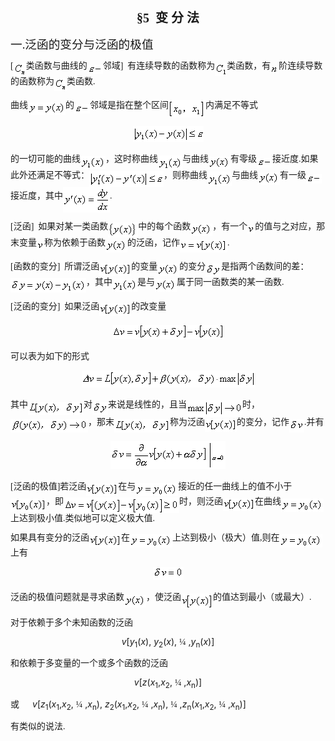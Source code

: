 <div class=Section1>
<p class=MsoNormal align=center style='text-align:center'><b><span lang=ZH-CN
style='font-size:15.0pt;font-family:宋体_GB2312'>§</span></b><b><span lang=EN-US
style='font-size:15.0pt;font-family:宋体_GB2312'>5&nbsp; </span></b><b><span
lang=ZH-CN style='font-size:15.0pt;font-family:宋体_GB2312'>变 分 法</span></b></p>
<p class=MsoNormal><span lang=ZH-CN style='font-size:14.0pt;font-family:宋体_GB2312'>一</span><span
lang=EN-US style='font-size:14.0pt;font-family:宋体_GB2312'>.</span><span
lang=ZH-CN style='font-size:14.0pt;font-family:宋体_GB2312'>泛函的变分与泛函的极值</span></p>
<p class=MsoNormal style='line-height:12.0pt'><span lang=EN-US
style='font-family:宋体_GB2312'>[<sub><img width=20 height=21
src="res/17e9d95da129bdd93c34fb6cc6aaaa52_5911_files/image002.gif"
u1:shapes="_x0000_i1025" align=absmiddle></sub></span><span lang=ZH-CN
style='font-family:宋体_GB2312'>类函数与曲线的</span><sub><span lang=EN-US
style='font-family:宋体_GB2312'><img width=25 height=15
src="res/17e9d95da129bdd93c34fb6cc6aaaa52_5911_files/image004.gif"
u1:shapes="_x0000_i1026" align=absmiddle></span></sub><span lang=ZH-CN
style='font-family:宋体_GB2312'>邻域</span><span lang=EN-US style='font-family:
宋体_GB2312'>]&nbsp; </span><span lang=ZH-CN style='font-family:宋体_GB2312'>有连续导数的函数称为</span><sub><span
lang=EN-US style='font-family:宋体_GB2312'><img width=19 height=21
src="res/17e9d95da129bdd93c34fb6cc6aaaa52_5911_files/image006.gif"
u1:shapes="_x0000_i1027" align=absmiddle></span></sub><span lang=ZH-CN
style='font-family:宋体_GB2312'>类函数，有</span><sub><span lang=EN-US
style='font-family:宋体_GB2312'><img width=13 height=13
src="res/17e9d95da129bdd93c34fb6cc6aaaa52_5911_files/image008.gif"
u1:shapes="_x0000_i1028" align=absmiddle></span></sub><span lang=ZH-CN
style='font-family:宋体_GB2312'>阶连续导数的函数称为</span><sub><span lang=EN-US
style='font-family:宋体_GB2312'><img width=20 height=21
src="res/17e9d95da129bdd93c34fb6cc6aaaa52_5911_files/image010.gif"
u1:shapes="_x0000_i1029" align=absmiddle></span></sub><span lang=ZH-CN
style='font-family:宋体_GB2312'>类函数</span><span lang=EN-US style='font-family:
宋体_GB2312'>.</span></p>
<p class=MsoNormal style='line-height:12.0pt'><span lang=ZH-CN
style='font-family:宋体_GB2312'>曲线</span><sub><span lang=EN-US style='font-family:
宋体_GB2312'><img width=60 height=20
src="res/17e9d95da129bdd93c34fb6cc6aaaa52_5911_files/image012.gif"
u1:shapes="_x0000_i1030" align=absmiddle></span></sub><span lang=ZH-CN
style='font-family:宋体_GB2312'>的</span><sub><span lang=EN-US style='font-family:
宋体_GB2312'><img width=25 height=15
src="res/17e9d95da129bdd93c34fb6cc6aaaa52_5911_files/image014.gif"
u1:shapes="_x0000_i1031" align=absmiddle></span></sub><span lang=ZH-CN
style='font-family:宋体_GB2312'>邻域是指在整个区间</span><sub><span lang=EN-US
style='font-family:宋体_GB2312'><img width=59 height=28
src="res/17e9d95da129bdd93c34fb6cc6aaaa52_5911_files/image016.gif"
u1:shapes="_x0000_i1032" align=absmiddle></span></sub><span lang=ZH-CN
style='font-family:宋体_GB2312'>内满足不等式</span></p>
<p class=MsoNormal align=center style='text-align:center;line-height:12.0pt'><sub><span
lang=EN-US style='font-family:宋体_GB2312'><img width=113 height=25
src="res/17e9d95da129bdd93c34fb6cc6aaaa52_5911_files/image018.gif"
u1:shapes="_x0000_i1033"></span></sub></p>
<p class=MsoNormal style='line-height:12.0pt'><span lang=ZH-CN
style='font-family:宋体_GB2312'>的一切可能的曲线</span><sub><span lang=EN-US
style='font-family:宋体_GB2312'><img width=40 height=21
src="res/17e9d95da129bdd93c34fb6cc6aaaa52_5911_files/image020.gif"
u1:shapes="_x0000_i1034" align=absmiddle></span></sub><span lang=ZH-CN
style='font-family:宋体_GB2312'>，这时称曲线</span><sub><span lang=EN-US
style='font-family:宋体_GB2312'><img width=39 height=23
src="res/17e9d95da129bdd93c34fb6cc6aaaa52_5911_files/image022.gif"
u1:shapes="_x0000_i1035" align=absmiddle></span></sub><span lang=ZH-CN
style='font-family:宋体_GB2312'>与曲线</span><sub><span lang=EN-US style='font-family:
宋体_GB2312'><img width=35 height=20
src="res/17e9d95da129bdd93c34fb6cc6aaaa52_5911_files/image024.gif"
u1:shapes="_x0000_i1036" align=absmiddle></span></sub><span lang=ZH-CN
style='font-family:宋体_GB2312'>有零级</span><sub><span lang=EN-US style='font-family:
宋体_GB2312'><img width=25 height=15
src="res/17e9d95da129bdd93c34fb6cc6aaaa52_5911_files/image025.gif"
u1:shapes="_x0000_i1037" align=absmiddle></span></sub><span lang=ZH-CN
style='font-family:宋体_GB2312'>接近度</span><span lang=EN-US style='font-family:
宋体_GB2312'>.</span><span lang=ZH-CN style='font-family:宋体_GB2312'>如果此外还满足不等式：</span><sub><span
lang=EN-US style='font-family:宋体_GB2312'><img width=119 height=25
src="res/17e9d95da129bdd93c34fb6cc6aaaa52_5911_files/image027.gif"
u1:shapes="_x0000_i1038" align=absmiddle></span></sub><span lang=ZH-CN
style='font-family:宋体_GB2312'>，则称曲线</span><sub><span lang=EN-US
style='font-family:宋体_GB2312'><img width=39 height=23
src="res/17e9d95da129bdd93c34fb6cc6aaaa52_5911_files/image029.gif"
u1:shapes="_x0000_i1039" align=absmiddle></span></sub><span lang=ZH-CN
style='font-family:宋体_GB2312'>与曲线</span><sub><span lang=EN-US style='font-family:
宋体_GB2312'><img width=35 height=20
src="res/17e9d95da129bdd93c34fb6cc6aaaa52_5911_files/image030.gif"
u1:shapes="_x0000_i1040" align=absmiddle></span></sub><span lang=ZH-CN
style='font-family:宋体_GB2312'>有一级</span><sub><span lang=EN-US style='font-family:
宋体_GB2312'><img width=25 height=15
src="res/17e9d95da129bdd93c34fb6cc6aaaa52_5911_files/image031.gif"
u1:shapes="_x0000_i1041" align=absmiddle></span></sub><span lang=ZH-CN
style='font-family:宋体_GB2312'>接近度，其中</span><sub><span lang=EN-US
style='font-family:宋体_GB2312'><img width=75 height=41
src="res/17e9d95da129bdd93c34fb6cc6aaaa52_5911_files/image033.gif"
u1:shapes="_x0000_i1042" align=absmiddle></span></sub><span lang=EN-US
style='font-family:宋体_GB2312'>.</span></p>
<p class=MsoNormal style='line-height:12.0pt'><span lang=EN-US
style='font-family:宋体_GB2312'>[</span><span lang=ZH-CN style='font-family:宋体_GB2312'>泛函</span><span
lang=EN-US style='font-family:宋体_GB2312'>]&nbsp; </span><span lang=ZH-CN
style='font-family:宋体_GB2312'>如果对某一类函数</span><sub><span lang=EN-US
style='font-family:宋体_GB2312'><img width=48 height=24
src="res/17e9d95da129bdd93c34fb6cc6aaaa52_5911_files/image035.gif"
u1:shapes="_x0000_i1043" align=absmiddle></span></sub><span lang=ZH-CN
style='font-family:宋体_GB2312'>中的每个函数</span><sub><span lang=EN-US
style='font-family:宋体_GB2312'><img width=35 height=20
src="res/17e9d95da129bdd93c34fb6cc6aaaa52_5911_files/image037.gif"
u1:shapes="_x0000_i1044" align=absmiddle></span></sub><span lang=ZH-CN
style='font-family:宋体_GB2312'>，有一个</span><sub><span lang=EN-US
style='font-family:宋体_GB2312'><img width=12 height=13
src="res/17e9d95da129bdd93c34fb6cc6aaaa52_5911_files/image039.gif"
u1:shapes="_x0000_i1045" align=absmiddle></span></sub><span lang=ZH-CN
style='font-family:宋体_GB2312'>的值与之对应，那末变量</span><sub><span lang=EN-US
style='font-family:宋体_GB2312'><img width=12 height=13
src="res/17e9d95da129bdd93c34fb6cc6aaaa52_5911_files/image040.gif"
u1:shapes="_x0000_i1046" align=absmiddle></span></sub><span lang=ZH-CN
style='font-family:宋体_GB2312'>称为依赖于函数</span><sub><span lang=EN-US
style='font-family:宋体_GB2312'><img width=35 height=20
src="res/17e9d95da129bdd93c34fb6cc6aaaa52_5911_files/image041.gif"
u1:shapes="_x0000_i1047" align=absmiddle></span></sub><span lang=ZH-CN
style='font-family:宋体_GB2312'>的泛函，记作</span><sub><span lang=EN-US
style='font-family:宋体_GB2312'><img width=76 height=20
src="res/17e9d95da129bdd93c34fb6cc6aaaa52_5911_files/image043.gif"
u1:shapes="_x0000_i1048" align=absmiddle></span></sub><span lang=EN-US
style='font-family:宋体_GB2312'>.</span></p>
<p class=MsoNormal style='line-height:12.0pt'><span lang=EN-US
style='font-family:宋体_GB2312'>[</span><span lang=ZH-CN style='font-family:宋体_GB2312'>函数的变分</span><span
lang=EN-US style='font-family:宋体_GB2312'>]&nbsp; </span><span lang=ZH-CN
style='font-family:宋体_GB2312'>所谓泛函</span><sub><span lang=EN-US
style='font-family:宋体_GB2312'><img width=51 height=20
src="res/17e9d95da129bdd93c34fb6cc6aaaa52_5911_files/image045.gif"
u1:shapes="_x0000_i1049" align=absmiddle></span></sub><span lang=ZH-CN
style='font-family:宋体_GB2312'>的变量</span><sub><span lang=EN-US style='font-family:
宋体_GB2312'><img width=35 height=20
src="res/17e9d95da129bdd93c34fb6cc6aaaa52_5911_files/image046.gif"
u1:shapes="_x0000_i1050" align=absmiddle></span></sub><span lang=ZH-CN
style='font-family:宋体_GB2312'>的变分</span><sub><span lang=EN-US style='font-family:
宋体_GB2312'><img width=25 height=21
src="res/17e9d95da129bdd93c34fb6cc6aaaa52_5911_files/image048.gif"
u1:shapes="_x0000_i1051" align=absmiddle></span></sub><span lang=ZH-CN
style='font-family:宋体_GB2312'>是指两个函数间的差：</span><sub><span lang=EN-US
style='font-family:宋体_GB2312'><img width=121 height=23
src="res/17e9d95da129bdd93c34fb6cc6aaaa52_5911_files/image050.gif"
u1:shapes="_x0000_i1052" align=absmiddle></span></sub><span lang=ZH-CN
style='font-family:宋体_GB2312'>，其中</span><sub><span lang=EN-US style='font-family:
宋体_GB2312'><img width=40 height=21
src="res/17e9d95da129bdd93c34fb6cc6aaaa52_5911_files/image052.gif"
u1:shapes="_x0000_i1053" align=absmiddle></span></sub><span lang=ZH-CN
style='font-family:宋体_GB2312'>是与</span><sub><span lang=EN-US style='font-family:
宋体_GB2312'><img width=35 height=20
src="res/17e9d95da129bdd93c34fb6cc6aaaa52_5911_files/image053.gif"
u1:shapes="_x0000_i1054" align=absmiddle></span></sub><span lang=ZH-CN
style='font-family:宋体_GB2312'>属于同一函数类的某一函数</span><span lang=EN-US
style='font-family:宋体_GB2312'>.</span></p>
<p class=MsoNormal style='line-height:12.0pt'><span lang=EN-US
style='font-family:宋体_GB2312'>[</span><span lang=ZH-CN style='font-family:宋体_GB2312'>泛函的变分</span><span
lang=EN-US style='font-family:宋体_GB2312'>]&nbsp; </span><span lang=ZH-CN
style='font-family:宋体_GB2312'>如果泛函</span><sub><span lang=EN-US
style='font-family:宋体_GB2312'><img width=51 height=20
src="res/17e9d95da129bdd93c34fb6cc6aaaa52_5911_files/image055.gif"
u1:shapes="_x0000_i1089" align=absmiddle></span></sub><span lang=ZH-CN
style='font-family:宋体_GB2312'>的改变量</span></p>
<p class=MsoNormal align=center style='text-align:center;line-height:12.0pt'><sub><span
lang=EN-US style='font-family:宋体_GB2312'><img width=179 height=23
src="res/17e9d95da129bdd93c34fb6cc6aaaa52_5911_files/image057.gif"
u1:shapes="_x0000_i1090"></span></sub></p>
<p class=MsoNormal style='line-height:12.0pt'><span lang=ZH-CN
style='font-family:宋体_GB2312'>可以表为如下的形式</span></p>
<p class=MsoNormal align=center style='text-align:center;line-height:12.0pt'><sub><span
lang=EN-US style='font-family:宋体_GB2312'><img width=277 height=27
src="res/17e9d95da129bdd93c34fb6cc6aaaa52_5911_files/image059.gif"
u1:shapes="_x0000_i1091"></span></sub></p>
<p class=MsoNormal style='line-height:12.0pt'><span lang=ZH-CN
style='font-family:宋体_GB2312'>其中</span><sub><span lang=EN-US style='font-family:
宋体_GB2312'><img width=89 height=21
src="res/17e9d95da129bdd93c34fb6cc6aaaa52_5911_files/image061.gif"
u1:shapes="_x0000_i1092" align=absmiddle></span></sub><span lang=ZH-CN
style='font-family:宋体_GB2312'>对</span><sub><span lang=EN-US style='font-family:
宋体_GB2312'><img width=25 height=21
src="res/17e9d95da129bdd93c34fb6cc6aaaa52_5911_files/image063.gif"
u1:shapes="_x0000_i1093" align=absmiddle></span></sub><span lang=ZH-CN
style='font-family:宋体_GB2312'>来说是线性的，且当</span><sub><span lang=EN-US
style='font-family:宋体_GB2312'><img width=89 height=27
src="res/17e9d95da129bdd93c34fb6cc6aaaa52_5911_files/image065.gif"
u1:shapes="_x0000_i1094" align=absmiddle></span></sub><span lang=ZH-CN
style='font-family:宋体_GB2312'>时，</span><sub><span lang=EN-US style='font-family:
宋体_GB2312'><img width=124 height=21
src="res/17e9d95da129bdd93c34fb6cc6aaaa52_5911_files/image067.gif"
u1:shapes="_x0000_i1095" align=absmiddle></span></sub><span lang=ZH-CN
style='font-family:宋体_GB2312'>，那末</span><sub><span lang=EN-US style='font-family:
宋体_GB2312'><img width=89 height=21
src="res/17e9d95da129bdd93c34fb6cc6aaaa52_5911_files/image069.gif"
u1:shapes="_x0000_i1096" align=absmiddle></span></sub><span lang=ZH-CN
style='font-family:宋体_GB2312'>称为泛函</span><sub><span lang=EN-US
style='font-family:宋体_GB2312'><img width=51 height=20
src="res/17e9d95da129bdd93c34fb6cc6aaaa52_5911_files/image071.gif"
u1:shapes="_x0000_i1097" align=absmiddle></span></sub><span lang=ZH-CN
style='font-family:宋体_GB2312'>的变分，记作</span><sub><span lang=EN-US
style='font-family:宋体_GB2312'><img width=24 height=21
src="res/17e9d95da129bdd93c34fb6cc6aaaa52_5911_files/image073.gif"
u1:shapes="_x0000_i1098" align=absmiddle></span></sub><span lang=EN-US
style='font-family:宋体_GB2312'>.</span><span lang=ZH-CN style='font-family:宋体_GB2312'>并有</span></p>
<p class=MsoNormal align=center style='text-align:center;line-height:12.0pt'><sub><span
lang=EN-US style='font-family:宋体_GB2312'><img width=184 height=45
src="res/17e9d95da129bdd93c34fb6cc6aaaa52_5911_files/image075.gif"
u1:shapes="_x0000_i1099"></span></sub></p>
<p class=MsoNormal style='line-height:12.0pt'><span lang=EN-US
style='font-family:宋体_GB2312'>[</span><span lang=ZH-CN style='font-family:宋体_GB2312'>泛函的极值</span><span
lang=EN-US style='font-family:宋体_GB2312'>]</span><span lang=ZH-CN
style='font-family:宋体_GB2312'>若泛函</span><sub><span lang=EN-US style='font-family:
宋体_GB2312'><img width=51 height=20
src="res/17e9d95da129bdd93c34fb6cc6aaaa52_5911_files/image076.gif"
u1:shapes="_x0000_i1100" align=absmiddle></span></sub><span lang=ZH-CN
style='font-family:宋体_GB2312'>在与</span><sub><span lang=EN-US style='font-family:
宋体_GB2312'><img width=68 height=21
src="res/17e9d95da129bdd93c34fb6cc6aaaa52_5911_files/image078.gif"
u1:shapes="_x0000_i1101" align=absmiddle></span></sub><span lang=ZH-CN
style='font-family:宋体_GB2312'>接近的任一曲线上的值不小于</span><sub><span lang=EN-US
style='font-family:宋体_GB2312'><img width=57 height=21
src="res/17e9d95da129bdd93c34fb6cc6aaaa52_5911_files/image080.gif"
u1:shapes="_x0000_i1102" align=absmiddle></span></sub><span lang=ZH-CN
style='font-family:宋体_GB2312'>，即</span><sub><span lang=EN-US style='font-family:
宋体_GB2312'><img width=185 height=25
src="res/17e9d95da129bdd93c34fb6cc6aaaa52_5911_files/image082.gif"
u1:shapes="_x0000_i1103" align=absmiddle></span></sub><span lang=ZH-CN
style='font-family:宋体_GB2312'>时，则泛函</span><sub><span lang=EN-US
style='font-family:宋体_GB2312'><img width=51 height=20
src="res/17e9d95da129bdd93c34fb6cc6aaaa52_5911_files/image084.gif"
u1:shapes="_x0000_i1104" align=absmiddle></span></sub><span lang=ZH-CN
style='font-family:宋体_GB2312'>在曲线</span><sub><span lang=EN-US style='font-family:
宋体_GB2312'><img width=68 height=21
src="res/17e9d95da129bdd93c34fb6cc6aaaa52_5911_files/image086.gif"
u1:shapes="_x0000_i1105" align=absmiddle></span></sub><span lang=ZH-CN
style='font-family:宋体_GB2312'>上达到极小值</span><span lang=EN-US style='font-family:
宋体_GB2312'>.</span><span lang=ZH-CN style='font-family:宋体_GB2312'>类似地可以定义极大值</span><span
lang=EN-US style='font-family:宋体_GB2312'>.</span></p>
<p class=MsoNormal style='line-height:12.0pt'><span lang=ZH-CN
style='font-family:宋体_GB2312'>如果具有变分的泛函</span><sub><span lang=EN-US
style='font-family:宋体_GB2312'><img width=51 height=20
src="res/17e9d95da129bdd93c34fb6cc6aaaa52_5911_files/image087.gif"
u1:shapes="_x0000_i1106" align=absmiddle></span></sub><span lang=ZH-CN
style='font-family:宋体_GB2312'>在</span><sub><span lang=EN-US style='font-family:
宋体_GB2312'><img width=68 height=21
src="res/17e9d95da129bdd93c34fb6cc6aaaa52_5911_files/image088.gif"
u1:shapes="_x0000_i1107" align=absmiddle></span></sub><span lang=ZH-CN
style='font-family:宋体_GB2312'>上达到极小（极大）值</span><span lang=EN-US
style='font-family:宋体_GB2312'>,</span><span lang=ZH-CN style='font-family:宋体_GB2312'>则在</span><sub><span
lang=EN-US style='font-family:宋体_GB2312'><img width=68 height=21
src="res/17e9d95da129bdd93c34fb6cc6aaaa52_5911_files/image089.gif"
u1:shapes="_x0000_i1108" align=absmiddle></span></sub><span lang=ZH-CN
style='font-family:宋体_GB2312'>上有</span></p>
<p class=MsoNormal align=center style='text-align:center;line-height:12.0pt'><sub><span
lang=EN-US style='font-family:宋体_GB2312'><img width=49 height=21
src="res/17e9d95da129bdd93c34fb6cc6aaaa52_5911_files/image091.gif"
u1:shapes="_x0000_i1109"></span></sub></p>
<p class=MsoNormal style='line-height:12.0pt'><span lang=ZH-CN
style='font-family:宋体_GB2312'>泛函的极值问题就是寻求函数</span><sub><span lang=EN-US
style='font-family:宋体_GB2312'><img width=35 height=20
src="res/17e9d95da129bdd93c34fb6cc6aaaa52_5911_files/image093.gif"
u1:shapes="_x0000_i1110" align=absmiddle></span></sub><span lang=ZH-CN
style='font-family:宋体_GB2312'>，使泛函</span><sub><span lang=EN-US
style='font-family:宋体_GB2312'><img width=51 height=24
src="res/17e9d95da129bdd93c34fb6cc6aaaa52_5911_files/image095.gif"
u1:shapes="_x0000_i1111" align=absmiddle></span></sub><span lang=ZH-CN
style='font-family:宋体_GB2312'>的值达到最小（或最大）</span><span lang=EN-US
style='font-family:宋体_GB2312'>.</span></p>
<p class=MsoNormal style='line-height:12.0pt'><span lang=ZH-CN
style='font-family:宋体_GB2312'>对于依赖于多个未知函数的泛函</span></p>
<p class=MsoNormal align=center style='text-align:center;line-height:12.0pt'><i><span
lang=EN-US>v</span></i><span lang=EN-US>[<i>y</i><sub>1</sub>(<i>x</i>), <i>y</i><sub>2</sub>(<i>x</i>),
</span><span lang=EN-US style='font-family:Symbol'>&frac14;</span><span lang=EN-US> ,<i>y</i><sub>n</sub>(<i>x</i>)]</span></p>
<p class=MsoNormal style='line-height:12.0pt'><span lang=ZH-CN
style='font-family:宋体_GB2312'>和依赖于多变量的一个或多个函数的泛函</span></p>
<p class=MsoNormal align=center style='text-align:center;line-height:12.0pt'><i><span
lang=EN-US>v</span></i><span lang=EN-US>[<i>z</i>(<i>x</i><sub>1</sub>,<i>x</i><sub>2</sub>,
</span><span lang=EN-US style='font-family:Symbol'>&frac14;</span><span lang=EN-US> ,<i>x</i><sub>n</sub>)]</span></p>
<p class=MsoNormal style='line-height:12.0pt'><span lang=ZH-CN
style='font-family:宋体_GB2312'>或</span><span lang=EN-US style='font-family:宋体_GB2312'>&nbsp;&nbsp;&nbsp;&nbsp;&nbsp;
</span><i><span lang=EN-US>v</span></i><span lang=EN-US>[<i>z</i><sub>1</sub>(<i>x</i><sub>1</sub>,<i>x</i><sub>2</sub>,
</span><span lang=EN-US style='font-family:Symbol'>&frac14;</span><span lang=EN-US> ,<i>x</i><sub>n</sub>),
<i>z</i><sub>2</sub>(<i>x</i><sub>1</sub>,<i>x</i><sub>2</sub>, </span><span
lang=EN-US style='font-family:Symbol'>&frac14;</span><span lang=EN-US> ,<i>x</i><sub>n</sub>),
</span><span lang=EN-US style='font-family:Symbol'>&frac14;</span><span lang=EN-US> ,<i>z</i><sub>n</sub>(<i>x</i><sub>1</sub>,<i>x</i><sub>2</sub>,
</span><span lang=EN-US style='font-family:Symbol'>&frac14;</span><span lang=EN-US> ,<i>x</i><sub>n</sub>)]</span></p>
<p class=MsoNormal style='line-height:12.0pt'><span lang=ZH-CN
style='font-family:宋体_GB2312'>有类似的说法</span><span lang=EN-US style='font-family:
宋体_GB2312'>.</span></p>
</div>